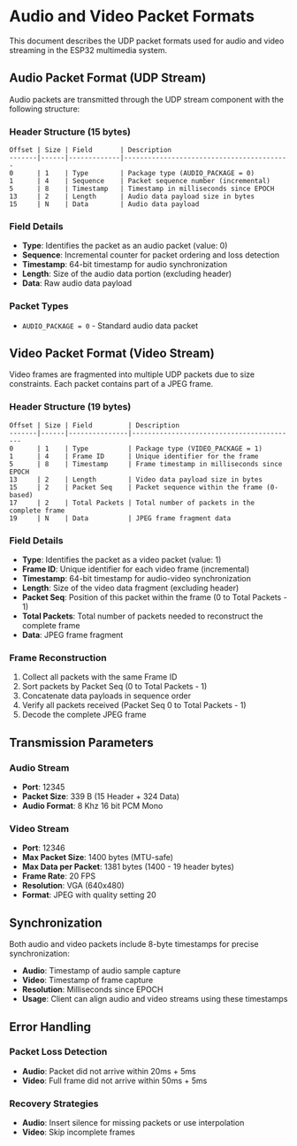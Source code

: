 # Audio and Video Packet Formats

This document describes the UDP packet formats used for audio and video streaming in the ESP32 multimedia system.

## Audio Packet Format (UDP Stream)

Audio packets are transmitted through the UDP stream component with the following structure:

### Header Structure (15 bytes)
```
Offset | Size | Field       | Description
-------|------|-------------|------------------------------------------
0      | 1    | Type        | Package type (AUDIO_PACKAGE = 0)
1      | 4    | Sequence    | Packet sequence number (incremental)
5      | 8    | Timestamp   | Timestamp in milliseconds since EPOCH
13     | 2    | Length      | Audio data payload size in bytes
15     | N    | Data        | Audio data payload
```

### Field Details
- **Type**: Identifies the packet as an audio packet (value: 0)
- **Sequence**: Incremental counter for packet ordering and loss detection
- **Timestamp**: 64-bit timestamp for audio synchronization
- **Length**: Size of the audio data portion (excluding header)
- **Data**: Raw audio data payload

### Packet Types
- `AUDIO_PACKAGE = 0` - Standard audio data packet

## Video Packet Format (Video Stream)

Video frames are fragmented into multiple UDP packets due to size constraints. Each packet contains part of a JPEG frame.

### Header Structure (19 bytes)
```
Offset | Size | Field         | Description
-------|------|---------------|------------------------------------------
0      | 1    | Type          | Package type (VIDEO_PACKAGE = 1)
1      | 4    | Frame ID      | Unique identifier for the frame
5      | 8    | Timestamp     | Frame timestamp in milliseconds since EPOCH
13     | 2    | Length        | Video data payload size in bytes
15     | 2    | Packet Seq    | Packet sequence within the frame (0-based)
17     | 2    | Total Packets | Total number of packets in the complete frame
19     | N    | Data          | JPEG frame fragment data
```

### Field Details
- **Type**: Identifies the packet as a video packet (value: 1)
- **Frame ID**: Unique identifier for each video frame (incremental)
- **Timestamp**: 64-bit timestamp for audio-video synchronization
- **Length**: Size of the video data fragment (excluding header)
- **Packet Seq**: Position of this packet within the frame (0 to Total Packets - 1)
- **Total Packets**: Total number of packets needed to reconstruct the complete frame
- **Data**: JPEG frame fragment

### Frame Reconstruction
1. Collect all packets with the same Frame ID
2. Sort packets by Packet Seq (0 to Total Packets - 1)
3. Concatenate data payloads in sequence order
4. Verify all packets received (Packet Seq 0 to Total Packets - 1)
5. Decode the complete JPEG frame

## Transmission Parameters

### Audio Stream
- **Port**: 12345
- **Packet Size**: 339 B (15 Header + 324 Data)
- **Audio Format**: 8 Khz 16 bit PCM Mono

### Video Stream
- **Port**: 12346
- **Max Packet Size**: 1400 bytes (MTU-safe)
- **Max Data per Packet**: 1381 bytes (1400 - 19 header bytes)
- **Frame Rate**: 20 FPS
- **Resolution**: VGA (640x480)
- **Format**: JPEG with quality setting 20

## Synchronization

Both audio and video packets include 8-byte timestamps for precise synchronization:
- **Audio**: Timestamp of audio sample capture
- **Video**: Timestamp of frame capture
- **Resolution**: Milliseconds since EPOCH
- **Usage**: Client can align audio and video streams using these timestamps

## Error Handling

### Packet Loss Detection
- **Audio**: Packet did not arrive within 20ms + 5ms 
- **Video**: Full frame did not arrive within 50ms + 5ms

### Recovery Strategies
- **Audio**: Insert silence for missing packets or use interpolation
- **Video**: Skip incomplete frames
